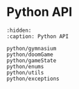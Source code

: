 # Python API


```{toctree}
:hidden:
:caption: Python API

python/gymnasium
python/doomGame
python/gameState
python/enums
python/utils
python/exceptions
```